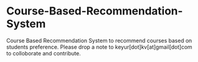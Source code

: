 # Course-Based-Recommendation-System
Course Based Recommendation System to recommend courses based on students preference. Please drop a note to keyur[dot]kv[at]gmail[dot]com to colloborate and contribute.
